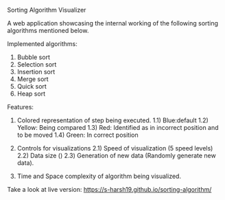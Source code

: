 Sorting Algorithm Visualizer

A web application showcasing the internal working of the following sorting algorithms mentioned below.

Implemented algorithms:
1) Bubble sort
2) Selection sort
3) Insertion sort
4) Merge sort
5) Quick sort
6) Heap sort

Features:

1) Colored representation of step being executed.
  1.1) Blue:default
  1.2) Yellow: Being compared
  1.3) Red: Identified as in incorrect position and to be moved
  1.4) Green: In correct position
  
2) Controls for visualizations
  2.1) Speed of visualization (5 speed levels)
  2.2) Data size ()
  2.3) Generation of new data (Randomly generate new data).
  
3) Time and Space complexity of algorithm being visualized.

Take a look at live version: https://s-harsh19.github.io/sorting-algorithm/
